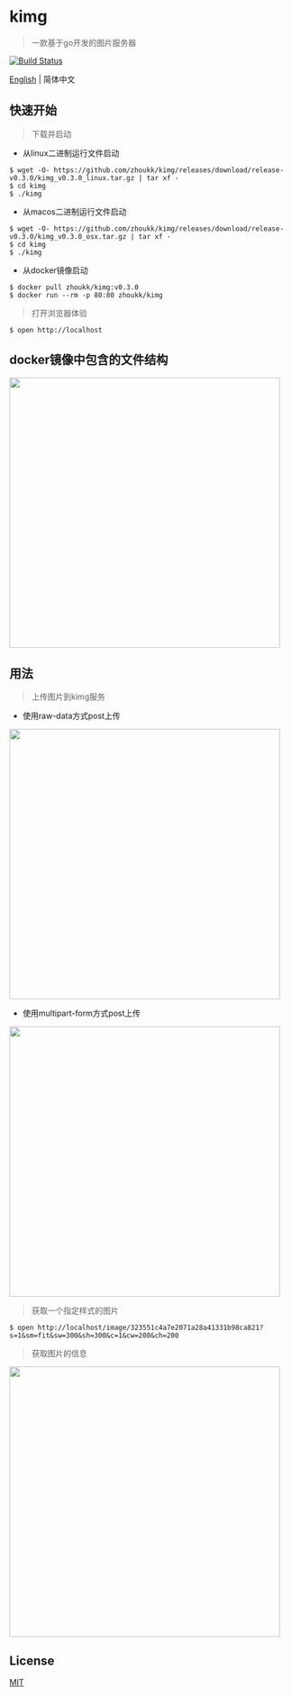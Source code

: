 # kimg
> 一款基于go开发的图片服务器

[![Build Status](https://img.shields.io/travis/zhoukk/kimg.svg?style=flat)](https://travis-ci.org/zhoukk/kimg)

[English](./README.md) | 简体中文


## 快速开始

> 下载并启动

- 从linux二进制运行文件启动
```console
$ wget -O- https://github.com/zhoukk/kimg/releases/download/release-v0.3.0/kimg_v0.3.0_linux.tar.gz | tar xf -
$ cd kimg
$ ./kimg
```

- 从macos二进制运行文件启动
```console
$ wget -O- https://github.com/zhoukk/kimg/releases/download/release-v0.3.0/kimg_v0.3.0_osx.tar.gz | tar xf -
$ cd kimg
$ ./kimg
```

- 从docker镜像启动
```console
$ docker pull zhoukk/kimg:v0.3.0
$ docker run --rm -p 80:80 zhoukk/kimg
```

> 打开浏览器体验
```console
$ open http://localhost
```

## docker镜像中包含的文件结构

<a href="https://asciinema.org/a/243736?autoplay=1" target="_blank"><img src="https://asciinema.org/a/243736.svg" width=480 /></a>

## 用法

> 上传图片到kimg服务

- 使用raw-data方式post上传

<a href="https://asciinema.org/a/243754?autoplay=1" target="_blank"><img src="https://asciinema.org/a/243754.svg" width=480 /></a>

- 使用multipart-form方式post上传

<a href="https://asciinema.org/a/243841?autoplay=1" target="_blank"><img src="https://asciinema.org/a/243841.svg" width=480 /></a>

> 获取一个指定样式的图片

```console
$ open http://localhost/image/323551c4a7e2071a28a41331b98ca821?s=1&sm=fit&sw=300&sh=300&c=1&cw=200&ch=200
```    

> 获取图片的信息

<a href="https://asciinema.org/a/243758?autoplay=1" target="_blank"><img src="https://asciinema.org/a/243758.svg" width=480 /></a>

## License

[MIT](https://github.com/zhoukk/kimg/blob/master/LICENSE)